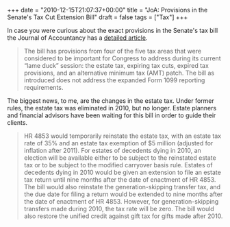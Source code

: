 +++
date = "2010-12-15T21:07:37+00:00"
title = "JoA: Provisions in the Senate's Tax Cut Extension Bill"
draft = false
tags = ["Tax"]
+++

In case you were curious about the exact provisions in the Senate's tax bill the Journal of Accountancy has a [detailed article](http://www.journalofaccountancy.com/Web/20103647.htm).

> The bill has provisions from four of the five tax areas that were considered to be important for Congress to address during its current “lame duck” session: the estate tax, expiring tax cuts, expired tax provisions, and an alternative minimum tax (AMT) patch. The bill as introduced does not address the expanded Form 1099 reporting requirements.

The biggest news, to me, are the changes in the estate tax. Under former rules, the estate tax was eliminated in 2010, but no longer. Estate planners and financial advisors have been waiting for this bill in order to guide their clients.

> HR 4853 would temporarily reinstate the estate tax, with an estate tax rate of 35% and an estate tax exemption of $5 million (adjusted for inflation after 2011). For estates of decedents dying in 2010, an election will be available either to be subject to the reinstated estate tax or to be subject to the modified carryover basis rule. Estates of decedents dying in 2010 would be given an extension to file an estate tax return until nine months after the date of enactment of HR 4853. The bill would also reinstate the generation-skipping transfer tax, and the due date for filing a return would be extended to nine months after the date of enactment of HR 4853. However, for generation-skipping transfers made during 2010, the tax rate will be zero. The bill would also restore the unified credit against gift tax for gifts made after 2010.